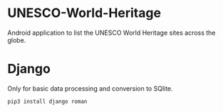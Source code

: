 # UNESCO-World-Heritage
Android application to list the UNESCO World Heritage sites across the globe.

# Django
Only for basic data processing and conversion to SQlite.

``` pip3 install django roman ```
